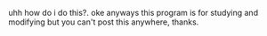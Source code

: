 uhh how do i do this?. oke anyways this program is for studying and modifying but you can't post this anywhere, thanks.
